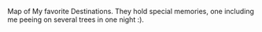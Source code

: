 Map of My favorite Destinations. They hold special memories, one including me peeing on several trees in one night :). 
